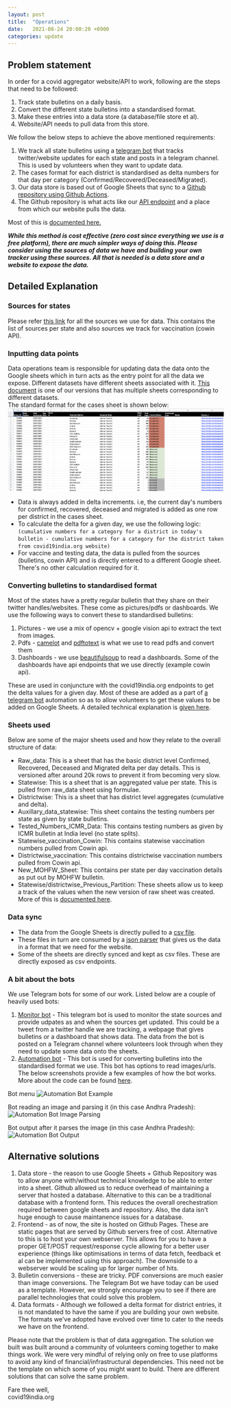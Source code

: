 ```yaml
---
layout: post
title:  "Operations"
date:   2021-08-24 20:00:20 +0900
categories: update
---
```


## Problem statement
In order for a covid aggregator website/API to work, following are the steps that need to be followed:
1. Track state bulletins on a daily basis.
2. Convert the different state bulletins into a standardised format.
3. Make these entries into a data store (a database/file store et al).
4. Website/API needs to pull data from this store.

We follow the below steps to achieve the above mentioned requirements:
1. We track all state bulletins using a [telegram bot](https://github.com/covid19india/monitor-bot) that tracks twitter/website updates for each state and posts in a telegram channel. This is used by volunteers when they want to update data.
2. The cases format for each district is standardised as delta numbers for that day per category (Confirmed/Recovered/Deceased/Migrated).
3. Our data store is based out of Google Sheets that sync to a [Github repository using Github Actions](https://github.com/covid19india/data/blob/60af6e683fd22ce2f0435b7a129260aa944ea369/.github/workflows/javascript.yml#L43).
4. The Github repository is what acts like our [API endpoint](https://github.com/covid19india/data/blob/main/src/parser_v4.py) and a place from which our website pulls the data.

Most of this is [documented here.](https://blog.covid19india.org/2020/09/04/architecture/)

***While this method is cost effective (zero cost since everything we use is a free platform), there are much simpler ways of doing this. Please consider using the sources of data we have and building your own tracker using these sources. All that is needed is a data store and a website to expose the data.***


## Detailed Explanation
### Sources for states

Please refer [this link](https://blog.covid19india.org/2020/06/15/hornbill/) for all the sources we use for data. This contains the list of sources per state and also sources we track for vaccination (cowin API).

### Inputting data points
Data operations team is responsible for updating data the data onto the Google sheets which in turn acts as the entry point for all the data we expose. Different datasets have different sheets associated with it. [This document](https://docs.google.com/spreadsheets/d/1foGJ_FwHoDnVUI7VqN-YrwrPo0A4pfLV8jFYxn4rLaw/edit#gid=0) is one of our versions that has multiple sheets corresponding to different datasets.  
The standard format for the cases sheet is shown below:
![Google Sheet](/assets/images/raw.png)

- Data is always added in delta increments. i.e, the current day's numbers for confirmed, recovered, deceased and migrated is added as one row per district in the cases sheet. 
- To calculate the delta for a given day, we use the following logic:  
```(cumulative numbers for a category for a district in today's bulletin - cumulative numbers for a category for the district taken from covid19india.org website)```
- For vaccine and testing data, the data is pulled from the sources (bulletins, cowin API) and is directly entered to a different Google sheet. There's no other calculation required for it.

### Converting bulletins to standardised format
Most of the states have a pretty regular bulletin that they share on their twitter handles/websites. These come as pictures/pdfs or dashboards. We use the following ways to convert these to standardised bulletins:
1. Pictures - we use a mix of opencv + google vision api to extract the text from images.
2. Pdfs - [camelot](https://camelot-py.readthedocs.io/en/master/) and [pdftotext](https://pypi.org/project/pdftotext/) is what we use to read pdfs and convert them
3. Dashboards - we use [beautifulsoup](https://www.crummy.com/software/BeautifulSoup/bs4/doc/) to read a dashboards. Some of the dashboards have api endpoints that we use directly (example cowin api).  

These are used in conjuncture with the covid19india.org endpoints to get the delta values for a given day. Most of these are added as a part of [a telegram bot](https://github.com/covid19india/automation-bot) automation so as to allow volunteers to get these values to be added on Google Sheets. A detailed technical explanation is [given here](https://github.com/bee-rickey/webScraper).

### Sheets used
Below are some of the major sheets used and how they relate to the overall structure of data:  
- Raw_data: This is a sheet that has the basic district level Confirmed, Recovered, Deceased and Migrated delta per day details. This is versioned after around 20k rows to prevent it from becoming very slow.
- Statewise: This is a sheet that is an aggregated value per state. This is pulled from raw_data sheet using formulae.
- Districtwise: This is a sheet that has district level aggregates (cumulative and delta).
- Auxillary_data_statewise: This sheet contains the testing numbers per state as given by state bulletins.
- Tested_Numbers_ICMR_Data: This contains testing numbers as given by ICMR bulletin at India level (no state splits).
- Statewise_vaccination_Cowin: This contains statewise vaccination numbers pulled from Cowin api.
- Districtwise_vaccination: This contains districtwise vaccination numbers pulled from Cowin api.
- New_MOHFW_Sheet: This contains per state per day vaccination details as put out by MOHFW bulletin.
- Statewise/districtwise_Previous_Partition: These sheets allow us to keep a track of the values when the new version of raw sheet was created. More of this is [documented here](https://blog.covid19india.org/2020/06/07/shifttonewversion/).


### Data sync
- The data from the Google Sheets is directly pulled to a [csv file](https://github.com/covid19india/data/blob/main/src/sheets-to-csv.js). 
- These files in turn are consumed by a [json parser](https://github.com/covid19india/data/blob/main/src/parser_v4.py) that gives us the data in a format that we need for the website.
- Some of the sheets are directly synced and kept as csv files. These are directly exposed as csv endpoints.

### A bit about the bots
We use Telegram bots for some of our work. Listed below are a couple of heavily used bots:
1. [Monitor bot](https://github.com/covid19india/monitor-bot) - This telegram bot is used to monitor the state sources and provide udpates as and when the sources get updated. This could be a tweet from a twitter handle we are tracking, a webpage that gives bulletins or a dashboard that shows data. The data from the bot is posted on a Telegram channel where volunteers look through when they need to update some data onto the sheets.
2. [Automation bot](https://github.com/covid19india/automation-bot) - This bot is used for converting bulletins into the standardised format we use. This bot has options to read images/urls. The below screenshots provide a few examples of how the bot works. More about the code can be found [here](https://github.com/bee-rickey/webScraper).

Bot menu
![Automation Bot Example](/assets/images/bot-help.png)

Bot reading an image and parsing it (in this case Andhra Pradesh):
![Automation Bot Image Parsing](/assets/images/bot-ap.png)

Bot output after it parses the image (in this case Andhra Pradesh):
![Automation Bot Output](/assets/images/bot-output.png)


## Alternative solutions 
1. Data store - the reason to use Google Sheets + Github Repository was to allow anyone with/without technical knowledge to be able to enter into a sheet. Github allowed us to reduce overhead of maintaining a server that hosted a database. Alternative to this can be a traditional database with a frontend form. This reduces the overall orechestration required between google sheets and repository. Also, the data isn't huge enough to cause maintanence issues for a database.
2. Frontend - as of now, the site is hosted on Github Pages. These are static pages that are served by Github servers free of cost. Alternative to this is to host your own webserver. This allows for you to have a proper GET/POST request/response cycle allowing for a better user experience (things like optimisations in terms of data fetch, feedback et al can be implemented using this approach). The downside to a webserver would be scaling up for larger number of hits. 
3. Bulletin conversions - these are tricky. PDF conversions are much easier than image conversions. The Telegram Bot we have today can be used as a template. However, we strongly encourage you to see if there are parallel technologies that could solve this problem.
4. Data formats - Although we followed a delta format for district entries, it is not mandated to have the same if you are building your own website. The formats we've adopted have evolved over time to cater to the needs we have on the frontend.


Please note that the problem is that of data aggregation. The solution we built was built around a community of volunteers coming together to make things work. We were very mindful of relying only on free to use platforms to avoid any kind of financial/infrastructural dependencies. This need not be the template on which some of you might want to build. There are different solutions that can solve the same problem. 


Fare thee well,  
covid19india.org 
